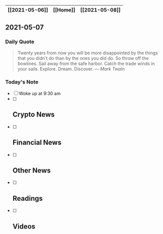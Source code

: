 | [[2021-05-06]] | [[Home]] | [[2021-05-08]] |
| :------------: | :------: | :------------: |

## 2021-05-07 

### Daily Quote
> Twenty years from now you will be more disappointed by the things that you didn't do than by the ones you did do. So throw off the bowlines. Sail away from the safe harbor. Catch the trade winds in your sails. Explore. Dream. Discover.
> &mdash; <cite>Mark Twain</cite>

### Today's Note
- [ ] Woke up at 9:30 am
- [ ] Crypto News
	- 
- [ ] Financial News
	- 
- [ ] Other News
	- 
- [ ] Readings
	- 
- [ ] Videos
	- 